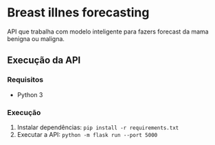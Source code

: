 # Breast illnes forecasting

API que trabalha com modelo inteligente para fazers forecast da mama benigna ou maligna.

## Execução da API

### Requisitos

- Python 3

### Execução

1. Instalar dependências: `pip install -r requirements.txt`
2. Executar a API: `python -m flask run --port 5000`


